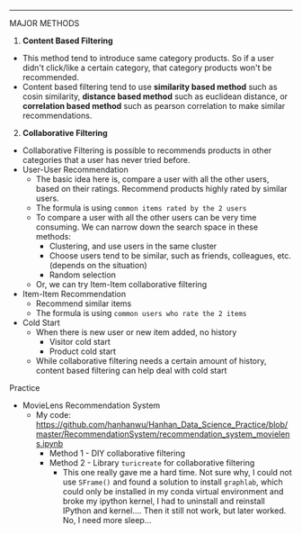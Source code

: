 
*****************************************************************************

MAJOR METHODS

1. <b>Content Based Filtering</b>
* This method tend to introduce same category products. So if a user didn't click/like a certain category, that category products won't be recommended.
* Content based filtering tend to use <b>similarity based method</b> such as cosin similarity, <b>distance based method</b> such as euclidean distance, or <b>correlation based method</b> such as pearson correlation to make similar recommendations.
2. <b>Collaborative Filtering</b>
* Collaborative Filtering is possible to recommends products in other categories that a user has never tried before.
* User-User Recommendation
  * The basic idea here is, compare a user with all the other users, based on their ratings. Recommend products highly rated by similar users.
  * The formula is using `common items rated by the 2 users`
  * To compare a user with all the other users can be very time consuming. We can narrow down the search space in these methods:
    * Clustering, and use users in the same cluster
    * Choose users tend to be similar, such as friends, colleagues, etc. (depends on the situation)
    * Random selection
  * Or, we can try Item-Item collaborative filtering
* Item-Item Recommendation
  * Recommend similar items
  * The formula is using `common users who rate the 2 items`
* Cold Start
  * When there is new user or new item added, no history
    * Visitor cold start
    * Product cold start
  * While collaborative filtering needs a certain amount of history, content based filtering can help deal with cold start
  
Practice

* MovieLens Recommendation System
  * My code: https://github.com/hanhanwu/Hanhan_Data_Science_Practice/blob/master/RecommendationSystem/recommendation_system_movielens.ipynb
    * Method 1 - DIY collaborative filtering
    * Method 2 - Library `turicreate` for collaborative filtering
      * This one really gave me a hard time. Not sure why, I could not use `SFrame()` and found a solution to install `graphlab`, which could only be installed in my conda virtual environment and broke my ipython kernel, I had to uninstall and reinstall IPython and kernel.... Then it still not work, but later worked. No, I need more sleep...
